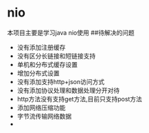 # nio
本项目主要是学习java nio使用
##待解决的问题
- 没有添加注册缓存
- 没有区分长链接和短链接支持
- 单机和分布式缓存设置
- 增加分布式设置
- 没有添加支持http+json访问方式
- 没有添加协议处理和数据处理分开对待
- http方法没有支持get方法,目前只支持post方法
- 添加网络压缩功能
- 字节流传输网络数据
- 